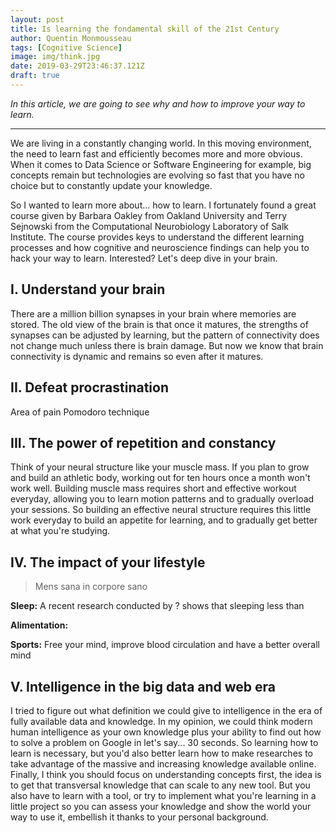 ```yaml
---
layout: post
title: Is learning the fondamental skill of the 21st Century
author: Quentin Monmousseau
tags: [Cognitive Science]
image: img/think.jpg
date: 2019-03-29T23:46:37.121Z
draft: true
---
```


*In this article, we are going to see why and how to improve your way to learn.*

---

We are living in a constantly changing world. In this moving environment, the need to learn fast and efficiently becomes more and more obvious. When it comes to Data Science or Software Engineering for example, big concepts remain but technologies are evolving so fast that you have no choice but to constantly update your knowledge.

So I wanted to learn more about... how to learn. I fortunately found a great course given by Barbara Oakley from Oakland University and Terry Sejnowski from the Computational Neurobiology Laboratory of Salk Institute. The course provides keys to understand the different learning processes and how cognitive and neuroscience findings can help you to hack your way to learn. Interested? Let's deep dive in your brain.

## I. Understand your brain

There are a million billion synapses in your brain where memories are stored. The old view of the brain is that once it matures, the strengths of synapses can be adjusted by learning, but the pattern of connectivity does not change much unless there is brain damage. But now we know that brain connectivity is dynamic and remains so even after it matures.

## II. Defeat procrastination

Area of pain
Pomodoro technique


## III. The power of repetition and constancy

Think of your neural structure like your muscle mass. If you plan to grow and build an athletic body, working out for ten hours once a month won't work well. Building muscle mass requires short and effective workout everyday, allowing you to learn motion patterns and to gradually overload your sessions. So building an effective neural structure requires this little work everyday to build an appetite for learning, and to gradually get better at what you're studying.

## IV. The impact of your lifestyle

> Mens sana in corpore sano


**Sleep:**
A recent research conducted by   ?    shows that sleeping less than 

**Alimentation:**

**Sports:** Free your mind, improve blood circulation and have a better overall mind 


## V. Intelligence in the big data and web era

I tried to figure out what definition we could give to intelligence in the era of fully available data and knowledge.
In my opinion, we could think modern human intelligence as your own knowledge plus your ability to find out how to solve a problem on Google in let's say... 30 seconds. So learning how to learn is necessary, but you'd also better learn how to make researches to take advantage of the massive and increasing knowledge available online.
Finally, I think you should focus on understanding concepts first, the idea is to get that transversal knowledge that can scale to any new tool. But you also have to learn with a tool, or try to implement what you're learning in a little project so you can assess your knowledge and show the world your way to use it, 
embellish it thanks to your personal background.